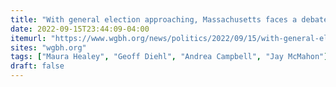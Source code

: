 ```yaml
---
title: "With general election approaching, Massachusetts faces a debate deficit — and an uninformed electorate"
date: 2022-09-15T23:44:09-04:00
itemurl: "https://www.wgbh.org/news/politics/2022/09/15/with-general-election-approaching-massachusetts-faces-a-debate-deficit-and-an-uninformed-electorate"
sites: "wgbh.org"
tags: ["Maura Healey", "Geoff Diehl", "Andrea Campbell", "Jay McMahon"]
draft: false
---
```


